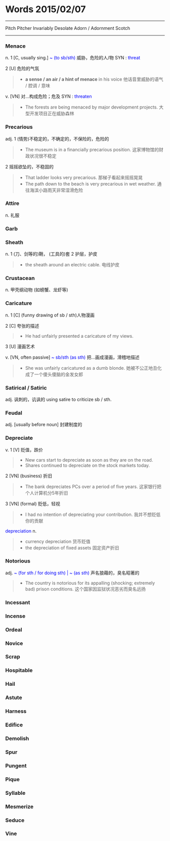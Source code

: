 # Words 2015/02/07

---
Pitch
Pitcher
Invariably
Desolate
Adorn / Adornment
Scotch

---
### Menace
n. 1 [C, usually sing.] <span style="color:blue">~ (to sb/sth)</span> 威胁，危险的人/物 SYN : <span style="color:blue">threat</span>

2 [U] 危险的气氛
> * **a sense / an air / a hint of menace** in his voice 他话音里威胁的语气 / 腔调 / 意味

v. [VN] 对...构成危险；危及 SYN : <span style="color:blue">threaten</span>
> * The forests are being menaced by major development projects. 大型开发项目正在威胁森林

### Precarious
adj. 1 (情势)不稳定的，不确定的，不保险的，危险的
> * The museum is in a financially precarious position. 这家博物馆的财政状况很不稳定

2 摇摇欲坠的，不稳固的
> * That ladder looks very precarious. 那梯子看起来摇摇晃晃
> * The path down to the beach is very precarious in wet weather.
通往海滨小路雨天非常湿滑危险

### Attire
n. 礼服

### Garb
### Sheath
n. 1 (刀、剑等的)鞘， (工具的)套
2 护层，护皮
> * the sheath around an electric cable. 电线护皮

### Crustacean
n. 甲壳纲动物 (如螃蟹、龙虾等)

### Caricature
n. 1 [C]  (funny drawing of sb / sth)人物漫画

2 [C] 夸张的描述
> * He had unfairly presented a caricature of my views.

3 [U] 漫画艺术

v. [VN, often passive] <span style="color:blue">~ sb/sth (as sth)</span> 
把...画成漫画，滑稽地描述
> * She was unfairly caricatured as a dumb blonde. 她被不公正地丑化成了一个傻头傻脑的金发女郎

### Satirical / Satiric
adj. 讽刺的，讥讽的 using satire to criticize sb / sth.

### Feudal
adj. [usually before noun] 封建制度的

### Depreciate
v. 1 [V] 贬值，跌价
> * New cars start to depreciate as soon as they are on the road.
> * Shares continued to depreciate on the stock markets today.

2 [VN]  (business) 折旧
> * The bank depreciates PCs over a period of five years.
这家银行把个人计算机分5年折旧

3 [VN]  (formal) 贬低，轻视
> * I had no intention of depreciating your contribution.
我并不想贬低你的贡献

<span style="color:blue">depreciation</span> n.
> * currency depreciation 货币贬值
> * the depreciation of fixed assets 固定资产折旧

### Notorious
adj. <span style="color:blue">~ (for sth / for doing sth) | ~ (as sth)</span>
声名狼藉的，臭名昭著的
> * The country is notorious for its appalling (shocking; extremely bad) prison conditions.
这个国家因监狱状况恶劣而臭名远扬

### Incessant
### Incense
### Ordeal
### Novice
### Scrap
### Hospitable
### Hail
### Astute
### Harness
### Edifice
### Demolish
### Spur
### Pungent
### Pique
### Syllable
### Mesmerize
### Seduce
### Vine